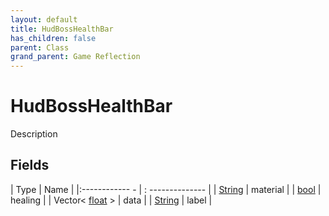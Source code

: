 ```yaml
---
layout: default
title: HudBossHealthBar
has_children: false
parent: Class
grand_parent: Game Reflection
---
```

# HudBossHealthBar
Description 

## Fields
| Type | Name |
|:------------ - | : -------------- |
| [String](game-reflection/components/string.md) | material |
| [bool](game-reflection/components/bool.md) | healing |
| Vector< [float](game-reflection/components/float.md) > | data |
| [String](game-reflection/components/string.md) | label |
